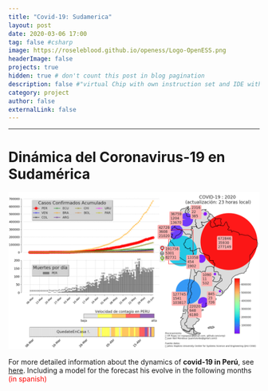 ```yaml
---
title: "Covid-19: Sudamerica"
layout: post
date: 2020-03-06 17:00
tag: false #csharp
image: https://roseleblood.github.io/openess/Logo-OpenESS.png
headerImage: false
projects: true
hidden: true # don't count this post in blog pagination
description: false #"virtual Chip with own instruction set and IDE with Compiler and Debugger"
category: project
author: false
externalLink: false
---
```


---
# Dinámica del Coronavirus-19 en Sudamérica

![Screenshot]( https://github.com/vrrp/vrrp.github.io/blob/master/assets/images/covid19_sudamerica.png?raw=true)

For more detailed information about the dynamics of **covid-19 in Perú**, see  [here](https://datastudio.google.com/reporting/cbef9462-bbb4-4bf9-b713-652b8245ec5f/page/erUJB?s=mCoRDLlgMV4). Including a model for the forecast his evolve in the following months <span style='color:red'>(in spanish)</span>
